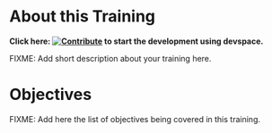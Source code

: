 # About this Training

**Click here: [![Contribute](https://www.eclipse.org/che/contribute.svg)](https://devspaces.apps.tools-na100.dev.ole.redhat.com/#https://github.com/RedHatQuickCourses/satellite-bfx-003) to start the development using devspace.**

FIXME: Add short description about your training here.

# Objectives

FIXME: Add here the list of objectives being covered in this training.

